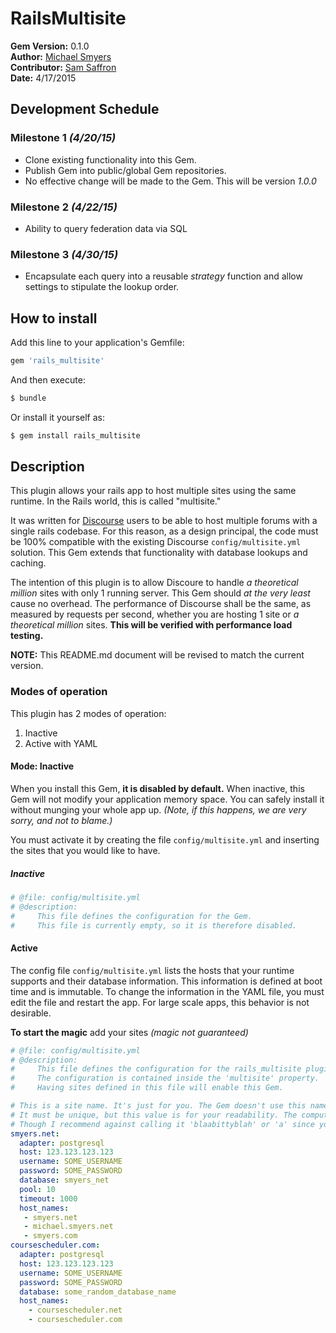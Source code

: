 # RailsMultisite

**Gem Version:** 0.1.0  
**Author:** [Michael Smyers](https://meta.discourse.org/users/msmyers)  
**Contributor:** [Sam Saffron](https://meta.discourse.org/users/sam)  
**Date:** 4/17/2015  

## Development Schedule

### Milestone 1 *(4/20/15)*

* Clone existing functionality into this Gem.
* Publish Gem into public/global Gem repositories.
* No effective change will be made to the Gem. This will be version *1.0.0*

### Milestone 2 *(4/22/15)*

* Ability to query federation data via SQL

### Milestone 3 *(4/30/15)*

* Encapsulate each query into a reusable *strategy* function and allow settings to stipulate the lookup order.

## How to install

Add this line to your application's Gemfile:

```Ruby
gem 'rails_multisite'
```

And then execute:

```Ruby
$ bundle
```

Or install it yourself as:

```Ruby
$ gem install rails_multisite
```

## Description

This plugin allows your rails app to host multiple sites using the same runtime. In the Rails world, this is called "multisite."

It was written for [Discourse](http://www.discourse.org) users to be able to host multiple forums with a single rails codebase. For this reason, as a design principal, the code must be 100% compatible with the existing Discourse `config/multisite.yml` solution. This Gem extends that functionality with database lookups and caching.

The intention of this plugin is to allow Discoure to handle *a theoretical million* sites with only 1 running server. This Gem should *at the very least* cause no overhead. The performance of Discourse shall be the same, as measured by requests per second, whether you are hosting 1 site or *a theoretical million* sites. **This will be verified with performance load testing.**

**NOTE:** This README.md document will be revised to match the current version. 

### Modes of operation

This plugin has 2 modes of operation:

1. Inactive 
2. Active with YAML

#### Mode: Inactive

When you install this Gem, **it is disabled by default.** When inactive, this Gem will not modify your application memory space. You can safely install it without munging your whole app up. *(Note, if this happens, we are very sorry, and not to blame.)*

You must activate it by creating the file `config/multisite.yml` and inserting the sites that you would like to have.

##### Inactive

```YAML
# @file: config/multisite.yml
# @description: 
#     This file defines the configuration for the Gem.
#     This file is currently empty, so it is therefore disabled.
```

#### Active 

The config file `config/multisite.yml` lists the hosts that your runtime supports and their database information. This information is defined at boot time and is immutable. To change the information in the YAML file, you must edit the file and restart the app. For large scale apps, this behavior is not desirable.

**To start the magic** add your sites *(magic not guaranteed)*

```yaml
# @file: config/multisite.yml
# @description: 
#     This file defines the configuration for the rails_multisite plugin.
#     The configuration is contained inside the 'multisite' property.
#     Having sites defined in this file will enable this Gem.

# This is a site name. It's just for you. The Gem doesn't use this name for anything.
# It must be unique, but this value is for your readability. The computer doesn't care. 
# Though I recommend against calling it 'blaabittyblah' or 'a' since you'll want to remember what it is for.
smyers.net:
  adapter: postgresql      
  host: 123.123.123.123 
  username: SOME_USERNAME
  password: SOME_PASSWORD
  database: smyers_net
  pool: 10
  timeout: 1000
  host_names:
   - smyers.net
   - michael.smyers.net
   - smyers.com
coursescheduler.com:
  adapter: postgresql      
  host: 123.123.123.123 
  username: SOME_USERNAME
  password: SOME_PASSWORD
  database: some_random_database_name
  host_names:
    - coursescheduler.net
    - coursescheduler.com
```

